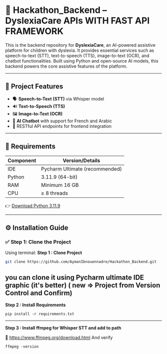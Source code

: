 # 🚀 Hackathon_Backend – DyslexiaCare APIs WITH FAST API FRAMEWORK

This is the backend repository for **DyslexiaCare**, an AI-powered assistive platform for children with dyslexia. It provides essential services such as speech-to-text (STT), text-to-speech (TTS), image-to-text (OCR), and chatbot functionalities. Built using Python and open-source AI models, this backend powers the core assistive features of the platform.

---

## 📌 Project Features

- 🗣️ **Speech-to-Text (STT)** via Whisper model  
- 🔊 **Text-to-Speech (TTS)**  
- 🖼️ **Image-to-Text (OCR)**  
- 💬 **AI Chatbot** with support for French and Arabic  
- 🎯 RESTful API endpoints for frontend integration  

---

## 🧠 Requirements

| Component         | Version/Details              |
|------------------|------------------------------|
| IDE              | Pycharm Ultimate (recommended) |
| Python           | 3.11.9 (64-bit)              |
| RAM              | Minimum 16 GB                |
| CPU              | ≥ 8 threads                  |

👉 [Download Python 3.11.9](https://www.python.org/ftp/python/3.11.9/python-3.11.9-amd64.exe)

---

## ⚙️ Installation Guide

### ✅ Step 1: Clone the Project

Using terminal:
**Step 1 : Clone Project**
```bash
git clone https://github.com/AymanIbnouennadre/Hackathon_Backend.git
```
you can clone it using Pycharm ultimate IDE graphic  (it's better) ( new => Project from Version Control and Confirm)
---
**Step 2 : Install Requirements** 
```
pip install -r requirements.txt
```
---
**Step 3 : Install ffmpeg for Whisper STT and add to path**

🔗 https://www.ffmpeg.org/download.html
And verify 
```
ffmpeg -version

```





